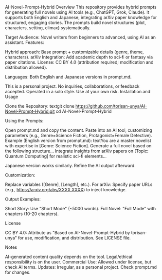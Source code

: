 AI-Novel-Prompt-Hybrid
Overview
This repository provides hybrid prompts for generating full novels using AI tools (e.g., ChatGPT, Grok, Claude). It supports both English and Japanese, integrating arXiv paper knowledge for structured, engaging stories. The prompts build novel structures (plot, characters, setting, climax) systematically.

Target Audience: Novel writers from beginners to advanced, using AI as an assistant.
Features:

Hybrid approach: Base prompt + customizable details (genre, theme, characters).
arXiv Integration: Add academic depth to sci-fi or fantasy via paper citations.
License: CC BY 4.0 (attribution required; modification and distribution allowed).


Languages: Both English and Japanese versions in prompt.md.

This is a personal project. No inquiries, collaborations, or feedback accepted. Operated in a solo style. Use at your own risk.
Installation and Usage

Clone the Repository:
textgit clone https://github.com/torisan-unya/AI-Novel-Prompt-Hybrid.git
cd AI-Novel-Prompt-Hybrid

Using the Prompts:

Open prompt.md and copy the content.
Paste into an AI tool, customizing parameters (e.g., Genre=Science Fiction, Protagonist=Female Detective).
Example (English version from prompt.md):
textYou are a master novelist with expertise in [Genre: Science Fiction]. Generate a full novel based on the following structure...
Integrate insights from arXiv papers on [Topic: Quantum Computing] for realistic sci-fi elements...

Japanese version works similarly. Refine the AI output afterward.


Customization:

Replace variables ([Genre], [Length], etc.).
For arXiv: Specify paper URLs (e.g., https://arxiv.org/abs/XXXX.XXXX) to inject knowledge.


Output Examples:

Short Story: Use "Short Mode" (~5000 words).
Full Novel: "Full Mode" with chapters (10-20 chapters).



License

CC BY 4.0: Attribute as "Based on AI-Novel-Prompt-Hybrid by torisan-unya" for use, modification, and distribution.
See LICENSE file.

Notes

AI-generated content quality depends on the tool. Legal/ethical responsibility is on the user.
Commercial Use: Allowed under license, but check AI terms.
Updates: Irregular, as a personal project. Check prompt.md for changes.
